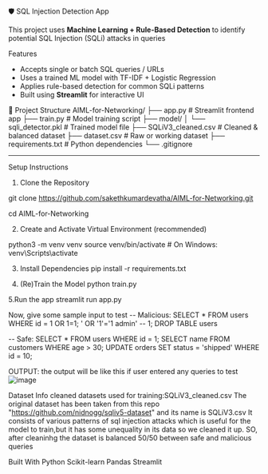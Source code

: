 🛡️ SQL Injection Detection App

This project uses **Machine Learning + Rule-Based Detection** to identify potential SQL Injection (SQLi) attacks in queries

 Features
- Accepts single or batch SQL queries / URLs
- Uses a trained ML model with TF-IDF + Logistic Regression
- Applies rule-based detection for common SQLi patterns
- Built using **Streamlit** for interactive UI


📁 Project Structure
AIML-for-Networking/
├── app.py # Streamlit frontend app
├── train.py # Model training script
├── model/
│ └── sqli_detector.pkl # Trained model file
├── SQLiV3_cleaned.csv # Cleaned & balanced dataset
├── dataset.csv # Raw or working dataset
├── requirements.txt # Python dependencies
└── .gitignore


---
Setup Instructions
1. Clone the Repository

git clone https://github.com/sakethkumardevatha/AIML-for-Networking.git  

cd AIML-for-Networking

2. Create and Activate Virtual Environment (recommended)

python3 -m venv venv
source venv/bin/activate   # On Windows: venv\Scripts\activate

3. Install Dependencies
pip install -r requirements.txt

4. (Re)Train the Model
python train.py

5.Run the app 
streamlit run app.py

Now, give some sample input to test
-- Malicious:
SELECT * FROM users WHERE id = 1 OR 1=1;
' OR '1'='1
admin' -- 
1; DROP TABLE users

-- Safe:
SELECT * FROM users WHERE id = 1;
SELECT name FROM customers WHERE age > 30;
UPDATE orders SET status = 'shipped' WHERE id = 10;

OUTPUT:
the output will be like this if user entered any queries to test 
![image](https://github.com/user-attachments/assets/cecdf1f2-7684-457e-ba7c-64660997b9cb)

Dataset Info
cleaned datasets used for training:SQLiV3_cleaned.csv
The original dataset has been taken from this repo "https://github.com/nidnogg/sqliv5-dataset" and its name is SQLiV3.csv
It consists of various patterns of sql injection attacks which is useful for the model to train,but it has some unequality in its data so we cleaned it up. 
SO, after cleaninhg the dataset is balanced 50/50 between safe and malicious queries

Built With
Python
Scikit-learn
Pandas
Streamlit
